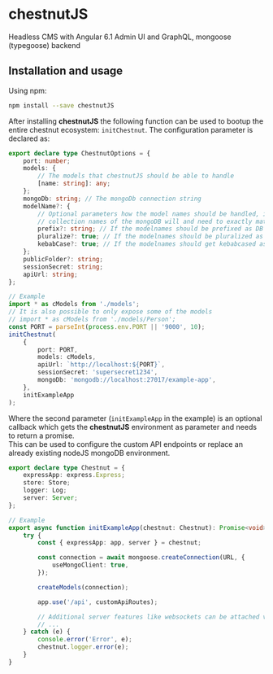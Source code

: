 # chestnutJS

Headless CMS with Angular 6.1 Admin UI and GraphQL, mongoose (typegoose) backend

## Installation and usage

Using npm:

```sh
npm install --save chestnutJS
```

After installing **chestnutJS** the following function can be used to bootup the entire chestnut ecosystem: `initChestnut`. The configuration parameter is declared as:

```typescript
export declare type ChestnutOptions = {
    port: number;
    models: {
        // The models that chestnutJS should be able to handle
        [name: string]: any;
    };
    mongoDb: string; // The mongoDb connection string
    modelName?: {
        // Optional parameters how the model names should be handled, if nothing is given the
        // collection names of the mongoDB will and need to exactly match the models names
        prefix?: string; // If the modelnames should be prefixed as DB collection name
        pluralize?: true; // If the modelnames should be pluralized as DB collection name
        kebabCase?: true; // If the modelnames should get kebabcased as DB collection name
    };
    publicFolder?: string;
    sessionSecret: string;
    apiUrl: string;
};

// Example
import * as cModels from './models';
// It is also possible to only expose some of the models
// import * as cModels from './models/Person';
const PORT = parseInt(process.env.PORT || '9000', 10);
initChestnut(
    {
        port: PORT,
        models: cModels,
        apiUrl: `http://localhost:${PORT}`,
        sessionSecret: 'supersecret1234',
        mongoDb: 'mongodb://localhost:27017/example-app',
    },
    initExampleApp
);
```

Where the second parameter (`initExampleApp` in the example) is an optional callback which gets the **chestnutJS** environment as parameter and needs to return a promise.  
This can be used to configure the custom API endpoints or replace an already existing nodeJS mongoDB environment.

```typescript
export declare type Chestnut = {
    expressApp: express.Express;
    store: Store;
    logger: Log;
    server: Server;
};

// Example
export async function initExampleApp(chestnut: Chestnut): Promise<void> {
    try {
        const { expressApp: app, server } = chestnut;

        const connection = await mongoose.createConnection(URL, {
            useMongoClient: true,
        });

        createModels(connection);

        app.use('/api', customApiRoutes);

        // Additional server features like websockets can be attached via the server object
        // ...
    } catch (e) {
        console.error('Error', e);
        chestnut.logger.error(e);
    }
}
```
